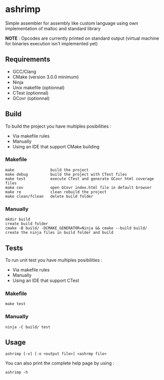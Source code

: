 # ashrimp
Simple assembler for assembly like custom language using own implementation of malloc and standard library

**NOTE** : Opcodes are currently printed on standard output (virtual machine for binaries execution isn't implemented yet)

## Requirements
- GCC/Clang
- CMake (version 3.0.0 minimum)
- Ninja
- Unix makefile (optionnal)
- CTest (optionnal)
- GCovr (optionnal)

## Build
To build the project you have multiples posibilities :
- Via makefile rules
- Manually
- Using an IDE that support CMake building

### Makefile
```
make                build the project
make debug          build the project with CTest files
make test           execute CTest and generate GCovr html coverage files
make cov            open GCovr index.html file in default browser
make re             clean rebuild the project
make clean/fclean   delete build folder
```
### Manually
```
mkdir build                                                         create build folder
cmake -B build/ -DCMAKE_GENERATOR=Ninja && cmake --build build/     create the ninja files in build folder and build
```

## Tests
To run unit test you have multiples posibilities :
- Via makefile rules
- Manually
- Using an IDE that support CTest

### Makefile
```
make test
```
### Manually
```
ninja -C build/ test
```

## Usage
```
ashrimp [-v] [-o <output file>] <ashrmp file>
```
You can also print the complete help page by using :
```
ashrimp -h
```
